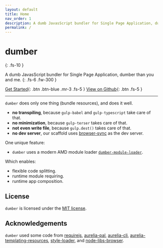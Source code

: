 ```yaml
---
layout: default
title: Home
nav_order: 1
description: A dumb JavasScript bundler for Single Page Application, dumber than you and me.
permalink: /
---
```


# dumber
{: .fs-10 }

A dumb JavasScript bundler for Single Page Application, dumber than you and me.
{: .fs-6 .fw-300 }

[Get Started](./get-started){: .btn .btn-blue .mr-3 .fs-5 } [View on Github](//github.com/dumberjs/dumber){: .btn .fs-5 }

---

`dumber` does only one thing (bundle resources), and does it well.

* **no transpiling**, because `gulp-babel` and `gulp-typescript` take care of that.
* **no minimization**, because `gulp-terser` takes care of that.
* **not even write file**, because `gulp.dest()` takes care of that.
* **no dev server**, our scaffold uses [browser-sync](https://www.browsersync.io) as the dev server.

One unique feature:

* `dumber` uses a modern AMD module loader [`dumber-module-loader`](//github.com/dumberjs/dumber-module-loader).

Which enables:

* flexible code splitting.
* runtime module requiring.
* runtime app composition.

## License

`dumber` is licensed under the [MIT license](https://github.com/makesjs/makes/blob/master/LICENSE).

## Acknowledgements

`dumber` used some code from [requirejs](https://github.com/requirejs/requirejs), [aurelia-pal](https://github.com/aurelia/pal), [aurelia-cli](https://github.com/aurelia/cli), [aurelia-templating-resources](https://github.com/aurelia/templating-resources), [style-loader](https://github.com/webpack-contrib/style-loader), and [node-libs-browser](https://github.com/webpack/node-libs-browser).
